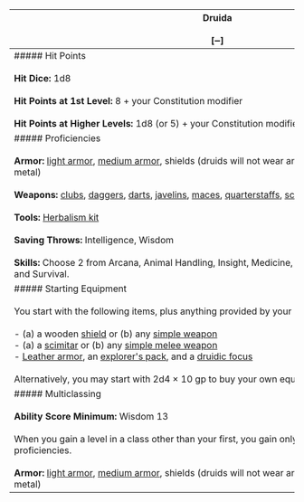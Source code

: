 | Druida<br><br>[‒]                                                                                                                                                                                                                                                                                                                                                                                                                                                                                                                                                                                                                                                                                                                                                                                                                                                                                                                                                                                                                                                                                                                                                                                                                                                                                                               |     |     |     |     |     |     |     |
| ------------------------------------------------------------------------------------------------------------------------------------------------------------------------------------------------------------------------------------------------------------------------------------------------------------------------------------------------------------------------------------------------------------------------------------------------------------------------------------------------------------------------------------------------------------------------------------------------------------------------------------------------------------------------------------------------------------------------------------------------------------------------------------------------------------------------------------------------------------------------------------------------------------------------------------------------------------------------------------------------------------------------------------------------------------------------------------------------------------------------------------------------------------------------------------------------------------------------------------------------------------------------------------------------------------------------------- | --- | --- | --- | --- | --- | --- | --- |
| ##### Hit Points<br><br>**Hit Dice:** 1d8<br><br>**Hit Points at 1st Level:** 8 + your Constitution modifier<br><br>**Hit Points at Higher Levels:** 1d8 (or 5) + your Constitution modifier per Druid level after 1st                                                                                                                                                                                                                                                                                                                                                                                                                                                                                                                                                                                                                                                                                                                                                                                                                                                                                                                                                                                                                                                                                                          |     |     |     |     |     |     |     |
| ##### Proficiencies<br><br>**Armor:** [light armor](https://5etools-mirror-1.github.io/items.html#blankhash,flsttype:light%20armor=1), [medium armor](https://5etools-mirror-1.github.io/items.html#blankhash,flsttype:medium%20armor=1), shields (druids will not wear armor or use shields made of metal)<br><br>**Weapons:** [clubs](https://5etools-mirror-1.github.io/items.html#club_phb), [daggers](https://5etools-mirror-1.github.io/items.html#dagger_phb), [darts](https://5etools-mirror-1.github.io/items.html#dart_phb), [javelins](https://5etools-mirror-1.github.io/items.html#javelin_phb), [maces](https://5etools-mirror-1.github.io/items.html#mace_phb), [quarterstaffs](https://5etools-mirror-1.github.io/items.html#quarterstaff_phb), [scimitars](https://5etools-mirror-1.github.io/items.html#scimitar_phb), [sickles](https://5etools-mirror-1.github.io/items.html#sickle_phb), [slings](https://5etools-mirror-1.github.io/items.html#sling_phb), [spears](https://5etools-mirror-1.github.io/items.html#spear_phb)<br><br>**Tools:** [Herbalism kit](https://5etools-mirror-1.github.io/items.html#herbalism%20kit_phb)<br><br>**Saving Throws:** Intelligence, Wisdom<br><br>**Skills:** Choose 2 from Arcana, Animal Handling, Insight, Medicine, Nature, Perception, Religion, and Survival. |     |     |     |     |     |     |     |
| ##### Starting Equipment<br><br>You start with the following items, plus anything provided by your background.<br><br>- (a) a wooden [shield](https://5etools-mirror-1.github.io/items.html#shield_phb) or (b) any [simple weapon](https://5etools-mirror-1.github.io/items.html#blankhash,flstsource:phb=1,flstcategory:basic=1,flsttype:simple%20weapon=1)<br>- (a) a [scimitar](https://5etools-mirror-1.github.io/items.html#scimitar_phb) or (b) any [simple melee weapon](https://5etools-mirror-1.github.io/items.html#blankhash,flstsource:phb=1,flstcategory:basic=1,flsttype:simple%20weapon=1~melee%20weapon=1,flmttype:u~u~sand)<br>- [Leather armor](https://5etools-mirror-1.github.io/items.html#leather%20armor_phb), an [explorer's pack](https://5etools-mirror-1.github.io/items.html#explorer's%20pack_phb), and a [druidic focus](https://5etools-mirror-1.github.io/items.html#druidic%20focus_phb)<br><br>Alternatively, you may start with 2d4 × 10 gp to buy your own equipment.                                                                                                                                                                                                                                                                                                                       |     |     |     |     |     |     |     |
| ##### Multiclassing<br><br>**Ability Score Minimum:** Wisdom 13<br><br>When you gain a level in a class other than your first, you gain only some of that class's starting proficiencies.<br><br>**Armor:** [light armor](https://5etools-mirror-1.github.io/items.html#blankhash,flsttype:light%20armor=1), [medium armor](https://5etools-mirror-1.github.io/items.html#blankhash,flsttype:medium%20armor=1), shields (druids will not wear armor or use shields made of metal)                                                                                                                                                                                                                                                                                                                                                                                                                                                                                                                                                                                                                                                                                                                                                                                                                                               |     |     |     |     |     |     |     |